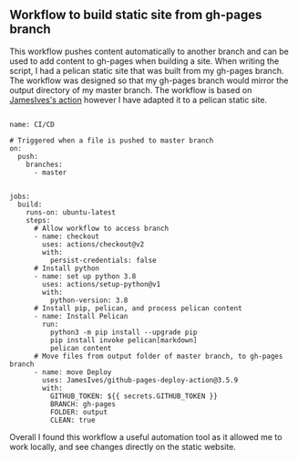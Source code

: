## Workflow to build static site from gh-pages branch

This workflow pushes content automatically to another branch and can be used to add content to gh-pages when building a site. When writing the script, I had a pelican static site that was built from my gh-pages branch. The workflow was designed so that my gh-pages branch would mirror the output directory of my master branch. The workflow is based on [JamesIves's action](https://github.com/JamesIves/github-pages-deploy-action) however I have adapted it to a pelican static site. 




~~~

name: CI/CD

# Triggered when a file is pushed to master branch
on:
  push:
    branches: 
      - master
 

jobs:
  build:
    runs-on: ubuntu-latest
    steps:
      # Allow workflow to access branch   
      - name: checkout
        uses: actions/checkout@v2
        with:
          persist-credentials: false
      # Install python
      - name: set up python 3.8
        uses: actions/setup-python@v1
        with:
          python-version: 3.8
      # Install pip, pelican, and process pelican content
      - name: Install Pelican
        run:
          python3 -m pip install --upgrade pip
          pip install invoke pelican[markdown]
          pelican content
      # Move files from output folder of master branch, to gh-pages branch
      - name: move Deploy
        uses: JamesIves/github-pages-deploy-action@3.5.9
        with:
          GITHUB_TOKEN: ${{ secrets.GITHUB_TOKEN }}
          BRANCH: gh-pages
          FOLDER: output
          CLEAN: true
~~~



Overall I found this workflow a useful automation tool as it allowed me to work locally, and see changes directly on the static website.
